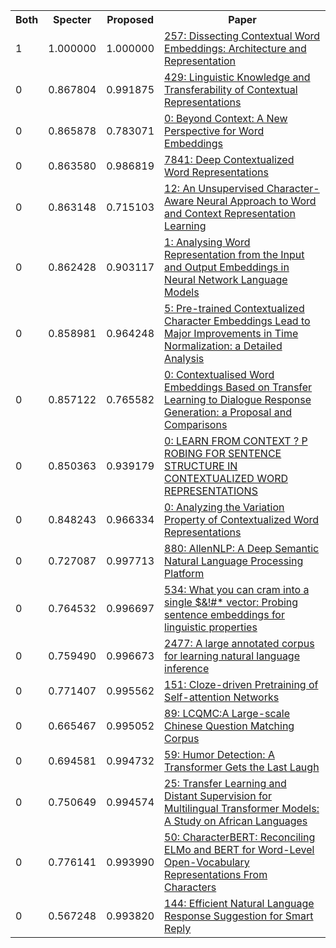 <html><table><tr>
<th>Both</th>
<th>Specter</th>
<th>Proposed</th>
<th>Paper</th>
</tr>
<tr>
<td>1</td>
<td>1.000000</td>
<td>1.000000</td>
<td><a href="https://www.semanticscholar.org/paper/ac11062f1f368d97f4c826c317bf50dcc13fdb59">257: Dissecting Contextual Word Embeddings: Architecture and Representation</a></td>
</tr>
<tr>
<td>0</td>
<td>0.867804</td>
<td>0.991875</td>
<td><a href="https://www.semanticscholar.org/paper/f6fbb6809374ca57205bd2cf1421d4f4fa04f975">429: Linguistic Knowledge and Transferability of Contextual Representations</a></td>
</tr>
<tr>
<td>0</td>
<td>0.865878</td>
<td>0.783071</td>
<td><a href="https://www.semanticscholar.org/paper/dac731a9bf707b35ed351950740654184db83938">0: Beyond Context: A New Perspective for Word Embeddings</a></td>
</tr>
<tr>
<td>0</td>
<td>0.863580</td>
<td>0.986819</td>
<td><a href="https://www.semanticscholar.org/paper/3febb2bed8865945e7fddc99efd791887bb7e14f">7841: Deep Contextualized Word Representations</a></td>
</tr>
<tr>
<td>0</td>
<td>0.863148</td>
<td>0.715103</td>
<td><a href="https://www.semanticscholar.org/paper/2cd823959202e91f9ffe8ba236d818c6baab57b1">12: An Unsupervised Character-Aware Neural Approach to Word and Context Representation Learning</a></td>
</tr>
<tr>
<td>0</td>
<td>0.862428</td>
<td>0.903117</td>
<td><a href="https://www.semanticscholar.org/paper/5a0dfe2f44aa91478fb84864c565e9902a9344da">1: Analysing Word Representation from the Input and Output Embeddings in Neural Network Language Models</a></td>
</tr>
<tr>
<td>0</td>
<td>0.858981</td>
<td>0.964248</td>
<td><a href="https://www.semanticscholar.org/paper/3404d26159ba2a73526e7eac61a018a999d007fe">5: Pre-trained Contextualized Character Embeddings Lead to Major Improvements in Time Normalization: a Detailed Analysis</a></td>
</tr>
<tr>
<td>0</td>
<td>0.857122</td>
<td>0.765582</td>
<td><a href="https://www.semanticscholar.org/paper/7bd55627c21f507446b2e46dd6bda8944da8afb1">0: Contextualised Word Embeddings Based on Transfer Learning to Dialogue Response Generation: a Proposal and Comparisons</a></td>
</tr>
<tr>
<td>0</td>
<td>0.850363</td>
<td>0.939179</td>
<td><a href="https://www.semanticscholar.org/paper/35badb4a18900e649f18f58dc810b85937dfed98">0: LEARN FROM CONTEXT ? P ROBING FOR SENTENCE STRUCTURE IN CONTEXTUALIZED WORD REPRESENTATIONS</a></td>
</tr>
<tr>
<td>0</td>
<td>0.848243</td>
<td>0.966334</td>
<td><a href="https://www.semanticscholar.org/paper/fff9d7e9cc71d6ad7217dad9e5f4994c1c155e9f">0: Analyzing the Variation Property of Contextualized Word Representations</a></td>
</tr>
<tr>
<td>0</td>
<td>0.727087</td>
<td>0.997713</td>
<td><a href="https://www.semanticscholar.org/paper/93b4cc549a1bc4bc112189da36c318193d05d806">880: AllenNLP: A Deep Semantic Natural Language Processing Platform</a></td>
</tr>
<tr>
<td>0</td>
<td>0.764532</td>
<td>0.996697</td>
<td><a href="https://www.semanticscholar.org/paper/c41516420ddbd0f29e010ca259a74c1fc2da0466">534: What you can cram into a single $&!#* vector: Probing sentence embeddings for linguistic properties</a></td>
</tr>
<tr>
<td>0</td>
<td>0.759490</td>
<td>0.996673</td>
<td><a href="https://www.semanticscholar.org/paper/f04df4e20a18358ea2f689b4c129781628ef7fc1">2477: A large annotated corpus for learning natural language inference</a></td>
</tr>
<tr>
<td>0</td>
<td>0.771407</td>
<td>0.995562</td>
<td><a href="https://www.semanticscholar.org/paper/9f1c5777a193b2c3bb2b25e248a156348e5ba56d">151: Cloze-driven Pretraining of Self-attention Networks</a></td>
</tr>
<tr>
<td>0</td>
<td>0.665467</td>
<td>0.995052</td>
<td><a href="https://www.semanticscholar.org/paper/549c1a581b61f9ea47afc6f6871845392eaebbc4">89: LCQMC:A Large-scale Chinese Question Matching Corpus</a></td>
</tr>
<tr>
<td>0</td>
<td>0.694581</td>
<td>0.994732</td>
<td><a href="https://www.semanticscholar.org/paper/a0cabbd2572118bfaa1f0372a02514c96fcc99db">59: Humor Detection: A Transformer Gets the Last Laugh</a></td>
</tr>
<tr>
<td>0</td>
<td>0.750649</td>
<td>0.994574</td>
<td><a href="https://www.semanticscholar.org/paper/fdc0d45e08319a3078775f92048543d16f4f6e8a">25: Transfer Learning and Distant Supervision for Multilingual Transformer Models: A Study on African Languages</a></td>
</tr>
<tr>
<td>0</td>
<td>0.776141</td>
<td>0.993990</td>
<td><a href="https://www.semanticscholar.org/paper/473921de1b52f98f34f37afd507e57366ff7d1ca">50: CharacterBERT: Reconciling ELMo and BERT for Word-Level Open-Vocabulary Representations From Characters</a></td>
</tr>
<tr>
<td>0</td>
<td>0.567248</td>
<td>0.993820</td>
<td><a href="https://www.semanticscholar.org/paper/435553998fbef790b5bed3491a8f634d9ec5cfa2">144: Efficient Natural Language Response Suggestion for Smart Reply</a></td>
</tr>
</table></html>
